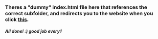 ### Theres a "dummy" index.html file here that references the correct subfolder, and redirects you to the website when you click [this](https://zoeannp.github.io/jztc_group_project).
##### All done! :) good job every1
